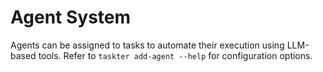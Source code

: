 # Agent System

Agents can be assigned to tasks to automate their execution using LLM-based tools. Refer to `taskter add-agent --help` for configuration options.
